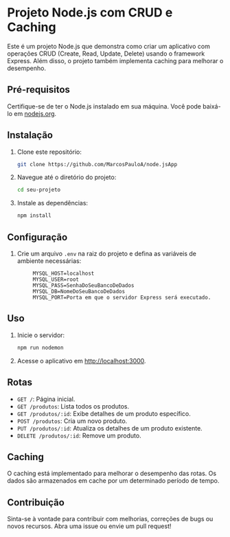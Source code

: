 # Projeto Node.js com CRUD e Caching

Este é um projeto Node.js que demonstra como criar um aplicativo com operações CRUD (Create, Read, Update, Delete) usando o framework Express. Além disso, o projeto também implementa caching para melhorar o desempenho.

## Pré-requisitos

Certifique-se de ter o Node.js instalado em sua máquina. Você pode baixá-lo em [nodejs.org](https://nodejs.org/).

## Instalação

1. Clone este repositório:

   ```bash
   git clone https://github.com/MarcosPauloA/node.jsApp
   ```

2. Navegue até o diretório do projeto:

   ```bash
   cd seu-projeto
   ```

3. Instale as dependências:

   ```bash
   npm install
   ```

## Configuração

1. Crie um arquivo `.env` na raiz do projeto e defina as variáveis de ambiente necessárias:

   ```env
        MYSQL_HOST=localhost
        MYSQL_USER=root
        MYSQL_PASS=SenhaDoSeuBancoDeDados
        MYSQL_DB=NomeDoSeuBancoDeDados
        MYSQL_PORT=Porta em que o servidor Express será executado.
   ```

## Uso

1. Inicie o servidor:

   ```bash
   npm run nodemon
   ```

2. Acesse o aplicativo em [http://localhost:3000](http://localhost:3000).

## Rotas

- `GET /`: Página inicial.
- `GET /produtos`: Lista todos os produtos.
- `GET /produtos/:id`: Exibe detalhes de um produto específico.
- `POST /produtos`: Cria um novo produto.
- `PUT /produtos/:id`: Atualiza os detalhes de um produto existente.
- `DELETE /produtos/:id`: Remove um produto.

## Caching

O caching está implementado para melhorar o desempenho das rotas. Os dados são armazenados em cache por um determinado período de tempo.

## Contribuição

Sinta-se à vontade para contribuir com melhorias, correções de bugs ou novos recursos. Abra uma issue ou envie um pull request!
